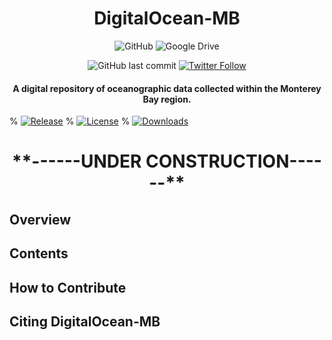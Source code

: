 <div align="center">
  
  <h1> DigitalOcean-MB </h1>

  ![GitHub](https://img.shields.io/badge/github-%23121011.svg?style=for-the-badge&logo=github&logoColor=white)
  ![Google Drive](https://img.shields.io/badge/Google%20Drive-4285F4?style=for-the-badge&logo=googledrive&logoColor=white)
  
  ![GitHub last commit](https://img.shields.io/github/last-commit/cpagniel/DigitalOcean-MB)
  [![Twitter Follow](https://img.shields.io/badge/follow-%40FishySounds-blue.svg?style=flat&logo=twitter)](https://twitter.com/FishySounds)
  
  <h4> A digital repository of oceanographic data collected within the Monterey Bay region. 

</div>

% [![Release](https://img.shields.io/github/release/Requarks/wiki.svg?style=flat&maxAge=3600)](https://github.com/Requarks/wiki/releases)
% [![License](https://img.shields.io/badge/license-AGPLv3-blue.svg?style=flat)](https://github.com/requarks/wiki/blob/master/LICENSE)
% [![Downloads](https://img.shields.io/github/downloads/Requarks/wiki/total.svg?style=flat&logo=github)](https://github.com/Requarks/wiki/releases)



<h1 align="center"> **------UNDER CONSTRUCTION------** </h1>

## Overview

## Contents

## How to Contribute

## Citing DigitalOcean-MB
